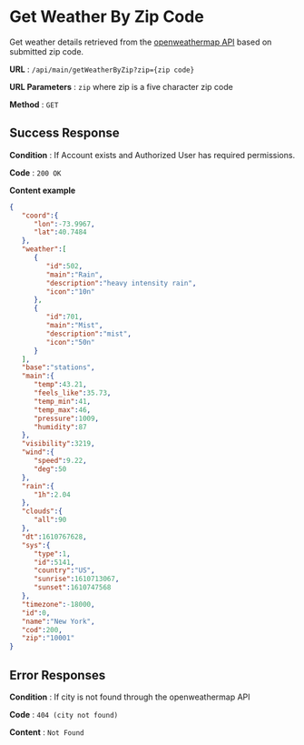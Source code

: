 # Get Weather By Zip Code

Get weather details retrieved from the [openweathermap API](https://openweathermap.org/current) based on submitted zip code.

**URL** : `/api/main/getWeatherByZip?zip={zip code}`

**URL Parameters** : `zip` where zip is a five character zip code

**Method** : `GET`

## Success Response

**Condition** : If Account exists and Authorized User has required permissions.

**Code** : `200 OK`

**Content example**

```json
{
   "coord":{
      "lon":-73.9967,
      "lat":40.7484
   },
   "weather":[
      {
         "id":502,
         "main":"Rain",
         "description":"heavy intensity rain",
         "icon":"10n"
      },
      {
         "id":701,
         "main":"Mist",
         "description":"mist",
         "icon":"50n"
      }
   ],
   "base":"stations",
   "main":{
      "temp":43.21,
      "feels_like":35.73,
      "temp_min":41,
      "temp_max":46,
      "pressure":1009,
      "humidity":87
   },
   "visibility":3219,
   "wind":{
      "speed":9.22,
      "deg":50
   },
   "rain":{
      "1h":2.04
   },
   "clouds":{
      "all":90
   },
   "dt":1610767628,
   "sys":{
      "type":1,
      "id":5141,
      "country":"US",
      "sunrise":1610713067,
      "sunset":1610747568
   },
   "timezone":-18000,
   "id":0,
   "name":"New York",
   "cod":200,
   "zip":"10001"
}
```

## Error Responses

**Condition** : If city is not found through the openweathermap API

**Code** : `404 (city not found)`

**Content** : `Not Found`
